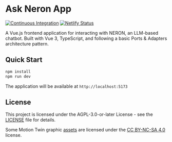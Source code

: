 # Ask Neron App

[![Continuous Integration](https://github.com/cmnemoi/ask_neron_front/actions/workflows/ci.yml/badge.svg)](https://github.com/cmnemoi/ask_neron_front/actions/workflows/ci.yml)
[![Netlify Status](https://api.netlify.com/api/v1/badges/49ec8f74-e14b-4a9d-ac0e-a3947e403301/deploy-status)](https://askneron.netlify.app/)

A Vue.js frontend application for interacting with NERON, an LLM-based chatbot. Built with Vue 3, TypeScript, and following a basic Ports & Adapters architecture pattern.

## Quick Start

```bash
npm install
npm run dev
```

The application will be available at `http://localhost:5173`

## License

This project is licensed under the AGPL-3.0-or-later License - see the [LICENSE](LICENSE) file for details.

Some Motion Twin graphic [assets](src/assets) are licensed under the [CC BY-NC-SA 4.0](https://creativecommons.org/licenses/by-nc-sa/4.0/) license.
